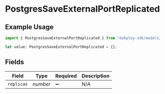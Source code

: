 # PostgresSaveExternalPortReplicated

## Example Usage

```typescript
import { PostgresSaveExternalPortReplicated } from "dokploy-sdk/models/operations";

let value: PostgresSaveExternalPortReplicated = {};
```

## Fields

| Field              | Type               | Required           | Description        |
| ------------------ | ------------------ | ------------------ | ------------------ |
| `replicas`         | *number*           | :heavy_minus_sign: | N/A                |